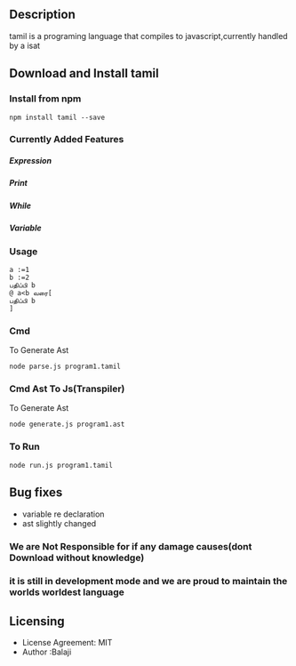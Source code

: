 

## Description
tamil is a  programing language that compiles to javascript,currently handled by a isat 

## Download and Install  tamil

### Install from npm

```
npm install tamil --save
```

### Currently Added Features 
##### Expression
##### Print
##### While 
##### Variable

### Usage
```
a :=1
b :=2
பதிப்பி b
@ a<b வரை[
பதிப்பி b
] 
```

### Cmd
To Generate Ast

```
node parse.js program1.tamil 
```

### Cmd Ast To Js(Transpiler)
To Generate Ast

```
node generate.js program1.ast 
```

### To Run

``` 
node run.js program1.tamil
```
## Bug fixes

- variable re declaration
- ast slightly changed


### We are Not Responsible for if any damage causes(dont Download without knowledge)
### it is still in development mode and we are proud to maintain the worlds worldest language
## Licensing

- License Agreement: MIT
- Author :Balaji





